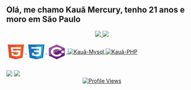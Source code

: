 ## Olá, me chamo Kauã Mercury, tenho 21 anos e moro em São Paulo
<div align="center">
   <a href="https://github.com/okauamercury">
   <img height="180em" src="https://github-readme-stats.vercel.app/api?username=okauamercury&show_icons=true&theme=dark&include_all_commits=true&count_private=true"/>
   <img height="180em" src="https://github-readme-stats.vercel.app/api/top-langs/?username=okauamercury&layout=compact&langs_count=7&theme=dark"/>
 </div>
       

<div style="display: inline_block"><br>
                     <img align="center" alt="Kauã-HTML" height="40" width="50" src="https://raw.githubusercontent.com/devicons/devicon/master/icons/html5/html5-original.svg">
                     <img align="center" alt="Kauã-CSS" height="40" width="50" src="https://raw.githubusercontent.com/devicons/devicon/master/icons/css3/css3-original.svg">
                     <img align="center" alt="Kauã-Csharp" height="40" width="50" src="https://raw.githubusercontent.com/devicons/devicon/master/icons/csharp/csharp-original.svg">
                  	 <img align="center" alt= "Kauã-Mysql" heigth="40" width="50" src="https://img.shields.io/badge/MySQL-00000F?style=for-the-badge&logo=mysql&logoColor=white">
                     <img align="center" alt= "Kauã-PHP" heigth="40" width="50" src="https://img.shields.io/badge/PHP-777BB4?style=for-the-badge&logo=php&logoColor=white">
   

##


<div>
  <a href="https://www.linkedin.com/in/kauã-mercury-509a4529a" target="_blank"><img src="https://img.shields.io/badge/-LinkedIn-%230077B5?style=for-the-badge&logo=linkedin&logoColor=white" target="_blank"></a> 
    <a href = "mailto:contatookauamercury@gmail.com"><img src="https://img.shields.io/badge/-Gmail-%23333?style=for-the-badge&logo=gmail&logoColor=white" target="_blank"></a>

<div align="center">
   <a href="https://komarev.com/ghpvc/?username=okauamercury&label=Profile%20views&color=0e75b6&style=for-the-badge">
        <img src="https://komarev.com/ghpvc/?username=okauamercury&label=Profile%20views&color=0e75b6&style=for-the-badge" alt="Profile Views" />
 
  
</div>

